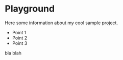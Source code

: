# Playground
 
Here some information about my cool sample project.
 
* Point 1
* Point 2
* Point 3

bla blah

